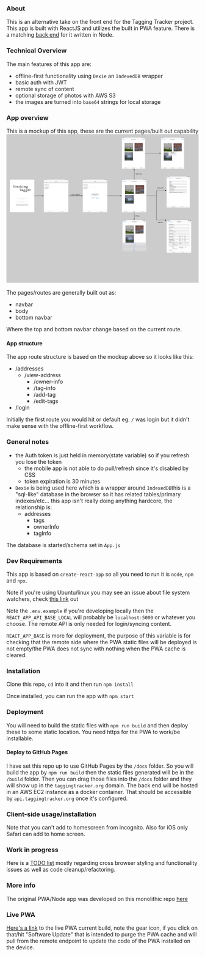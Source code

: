 ### About
This is an alternative take on the front end for the Tagging Tracker project. This app is built with ReactJS and utilizes the built in PWA feature. There is a matching [back end](https://github.com/codeforkansascity/tagging-tracker-pwa-backend) for it written in Node.

### Technical Overview
The main features of this app are:
* offline-first functionality using `Dexie` an `IndexedDB` wrapper
* basic auth with JWT
* remote sync of content
* optional storage of photos with AWS S3
* the images are turned into `base64` strings for local storage

### App overview
This is a mockup of this app, these are the current pages/built out capability
![initial mockup](./tagging-tracker-mockup.png)

The pages/routes are generally built out as:
* navbar
* body
* bottom navbar

Where the top and bottom navbar change based on the current route.

#### App structure
The app route structure is based on the mockup above so it looks like this:
* /addresses
    * /view-address
        * /owner-info
        * /tag-info
        * /add-tag
        * /edit-tags
* /login

Initially the first route you would hit or default eg. `/` was login but it didn't make sense with the offline-first workflow.

### General notes
* the Auth token is just held in memory(state variable) so if you refresh you lose the token
    * the mobile app is not able to do pull/refresh since it's disabled by CSS
    * token expiration is 30 minutes
* `Dexie` is being used here which is a wrapper around `IndexedDB`this is a "sql-like" database in the browser so it has related tables/primary indexes/etc... this app isn't really doing anything hardcore, the relationship is:
    * addresses
        * tags
        * ownerInfo
        * tagInfo

The database is started/schema set in `App.js`

### Dev Requirements
This app is based on `create-react-app` so all you need to run it is `node`, `npm` and `npx`.

Note if you're using Ubuntu/linux you may see an issue about file system watchers, check [this link](https://github.com/facebook/jest/issues/3254#issuecomment-297214395) out

Note the `.env.example` if you're developing locally then the `REACT_APP_API_BASE_LOCAL` will probably be `localhost:5000` or whatever you choose. The remote API is only needed for login/syncing content.

`REACT_APP_BASE` is more for deployment, the purpose of this variable is for checking that the remote side where the PWA static files will be deployed is not empty/the PWA does not sync with nothing when the PWA cache is cleared.

### Installation
Clone this repo, `cd` into it and then run `npm install`

Once installed, you can run the app with `npm start`

### Deployment
You will need to build the static files with `npm run build` and then deploy these to some static location. You need https for the PWA to work/be installable.

#### Deploy to GitHub Pages
I have set this repo up to use GitHub Pages by the `/docs` folder. So you will build the app by `npm run build` then the static files generated will be in the `/build` folder. Then you can drag those files into the `/docs` folder and they will show up in the `taggingtracker.org` domain. The back end will be hosted in an AWS EC2 instance as a docker container. That should be accessible by `api.taggingtracker.org` once it's configured.

### Client-side usage/installation
Note that you can't add to homescreen from incognito. Also for iOS only Safari can add to home screen.

### Work in progress
Here is a [TODO list](https://github.com/codeforkansascity/tagging-tracker-pwa/blob/master/TODO.md) mostly regarding cross browser styling and functionality issues as well as code cleanup/refactoring.

### More info
The original PWA/Node app was developed on this monolithic repo [here](https://github.com/jdc-cunningham/codeforkc--tagging-tracker/)

### Live PWA
[Here's a link](https://byx1a2gixtvvnjwxde5y.com/) to the live PWA current build, note the gear icon, if you click on that/hit "Software Update" that is intended to purge the PWA cache and will pull from the remote endpoint to update the code of the PWA installed on the device.

